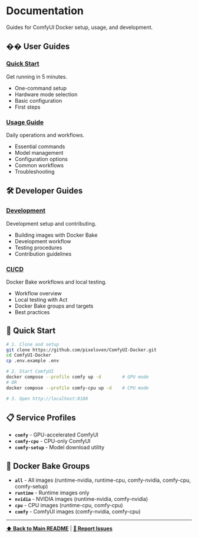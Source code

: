 # Documentation

Guides for ComfyUI Docker setup, usage, and development.

## �� User Guides

### [Quick Start](QUICK_START.md)
Get running in 5 minutes.
- One-command setup
- Hardware mode selection
- Basic configuration
- First steps

### [Usage Guide](USAGE.md)
Daily operations and workflows.
- Essential commands
- Model management
- Configuration options
- Common workflows
- Troubleshooting

## 🛠️ Developer Guides

### [Development](DEVELOPMENT.md)
Development setup and contributing.
- Building images with Docker Bake
- Development workflow
- Testing procedures
- Contribution guidelines

### [CI/CD](CI_CD.md)
Docker Bake workflows and local testing.
- Workflow overview
- Local testing with Act
- Docker Bake groups and targets
- Best practices

## 🚀 Quick Start

```bash
# 1. Clone and setup
git clone https://github.com/pixeloven/ComfyUI-Docker.git
cd ComfyUI-Docker
cp .env.example .env

# 2. Start ComfyUI
docker compose --profile comfy up -d        # GPU mode
# OR
docker compose --profile comfy-cpu up -d    # CPU mode

# 3. Open http://localhost:8188
```

## 📋 Service Profiles

- **`comfy`** - GPU-accelerated ComfyUI
- **`comfy-cpu`** - CPU-only ComfyUI  
- **`comfy-setup`** - Model download utility

## 🔧 Docker Bake Groups

- **`all`** - All images (runtime-nvidia, runtime-cpu, comfy-nvidia, comfy-cpu, comfy-setup)
- **`runtime`** - Runtime images only
- **`nvidia`** - NVIDIA images (runtime-nvidia, comfy-nvidia)
- **`cpu`** - CPU images (runtime-cpu, comfy-cpu)
- **`comfy`** - ComfyUI images (comfy-nvidia, comfy-cpu)

---

**[⬆ Back to Main README](../README.md)** | **[🐛 Report Issues](https://github.com/pixeloven/ComfyUI-Docker/issues)**

